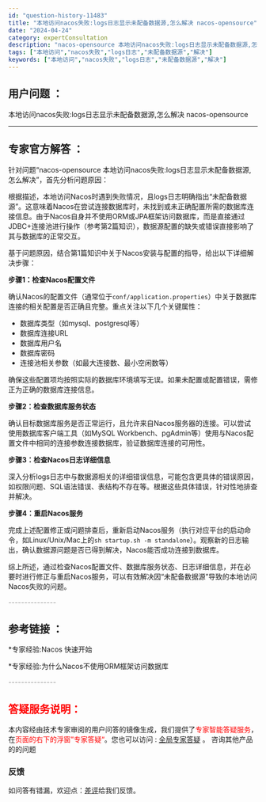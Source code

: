 ```yaml
---
id: "question-history-11483"
title: "本地访问nacos失败:logs日志显示未配备数据源,怎么解决 nacos-opensource"
date: "2024-04-24"
category: expertConsultation
description: "nacos-opensource 本地访问nacos失败:logs日志显示未配备数据源,怎么解决"
tags: ["本地访问","nacos失败","logs日志","未配备数据源","解决"]
keywords: ["本地访问","nacos失败","logs日志","未配备数据源","解决"]
---
```


## 用户问题 ： 
 本地访问nacos失败:logs日志显示未配备数据源,怎么解决 nacos-opensource 

---------------
## 专家官方解答 ：

针对问题“nacos-opensource 本地访问nacos失败:logs日志显示未配备数据源,怎么解决”，首先分析问题原因：

根据描述，本地访问Nacos时遇到失败情况，且logs日志明确指出“未配备数据源”。这意味着Nacos在尝试连接数据库时，未找到或未正确配置所需的数据库连接信息。由于Nacos自身并不使用ORM或JPA框架访问数据库，而是直接通过JDBC+连接池进行操作（参考第2篇知识），数据源配置的缺失或错误直接影响了其与数据库的正常交互。

基于问题原因，结合第1篇知识中关于Nacos安装与配置的指导，给出以下详细解决步骤：

**步骤1：检查Nacos配置文件**

确认Nacos的配置文件（通常位于`conf/application.properties`）中关于数据库连接的相关配置是否正确且完整。重点关注以下几个关键属性：

- 数据库类型（如mysql、postgresql等）
- 数据库连接URL
- 数据库用户名
- 数据库密码
- 连接池相关参数（如最大连接数、最小空闲数等）

确保这些配置项均按照实际的数据库环境填写无误。如果未配置或配置错误，需修正为正确的数据库连接信息。

**步骤2：检查数据库服务状态**

确认目标数据库服务是否正常运行，且允许来自Nacos服务器的连接。可以尝试使用数据库客户端工具（如MySQL Workbench、pgAdmin等）使用与Nacos配置文件中相同的连接参数连接数据库，验证数据库连接的可用性。

**步骤3：检查Nacos日志详细信息**

深入分析logs日志中与数据源相关的详细错误信息，可能包含更具体的错误原因，如权限问题、SQL语法错误、表结构不存在等。根据这些具体错误，针对性地排查并解决。

**步骤4：重启Nacos服务**

完成上述配置修正或问题排查后，重新启动Nacos服务（执行对应平台的启动命令，如Linux/Unix/Mac上的`sh startup.sh -m standalone`）。观察新的日志输出，确认数据源问题是否已得到解决，Nacos能否成功连接到数据库。

综上所述，通过检查Nacos配置文件、数据库服务状态、日志详细信息，并在必要时进行修正与重启Nacos服务，可以有效解决因“未配备数据源”导致的本地访问Nacos失败的问题。


<font color="#949494">---------------</font> 


## 参考链接 ：

*专家经验:Nacos 快速开始 
 
 *专家经验:为什么Nacos不使用ORM框架访问数据库 


 <font color="#949494">---------------</font> 
 


## <font color="#FF0000">答疑服务说明：</font> 

本内容经由技术专家审阅的用户问答的镜像生成，我们提供了<font color="#FF0000">专家智能答疑服务</font>，在<font color="#FF0000">页面的右下的浮窗”专家答疑“</font>。您也可以访问 : [全局专家答疑](https://opensource.alibaba.com/chatBot) 。 咨询其他产品的的问题

### 反馈
如问答有错漏，欢迎点：[差评](https://ai.nacos.io/user/feedbackByEnhancerGradePOJOID?enhancerGradePOJOId=11733)给我们反馈。

